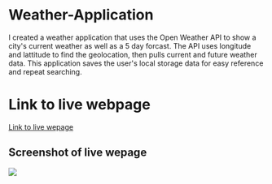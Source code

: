 # Weather-Application
<p>I created a weather application that uses the Open Weather API to show a city's current weather as well as a 5 day forcast. The API uses longitude and lattitude to find the geolocation, then pulls current and future weather data. This application saves the user's local storage data for easy reference and repeat searching. </p>
  <h1> Link to live webpage</h1>
  <a href="https://kyle-vance.github.io/Weather-Application/" alt=Link to weather application>Link to live wepage</a>
  <br>
  <h2> Screenshot of live wepage</h2>
  
  <img src="https://user-images.githubusercontent.com/105682564/188993509-e316f444-70c3-46bd-90fb-59a53db75c30.png">

